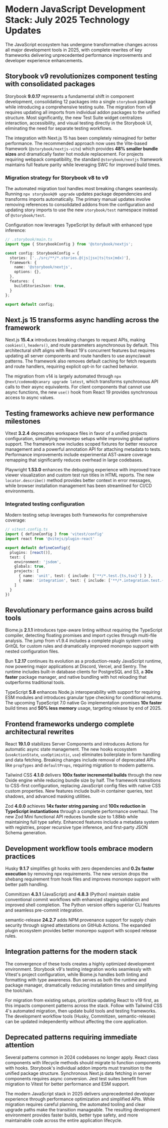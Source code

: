 # Modern JavaScript Development Stack: July 2025 Technology Updates

The JavaScript ecosystem has undergone transformative changes across all major development tools in 2025, with complete rewrites of key frameworks delivering unprecedented performance improvements and developer experience enhancements.

## Storybook v9 revolutionizes component testing with consolidated packages

Storybook **9.0.17** represents a fundamental shift in component development, consolidating 12 packages into a single `storybook` package while introducing a comprehensive testing suite. The migration from v8 requires updating all imports from individual addon packages to the unified structure. Most significantly, the new Test Suite widget centralizes interaction, accessibility, and visual testing directly in the Storybook UI, eliminating the need for separate testing workflows.

The integration with Next.js 15 has been completely reimagined for better performance. The recommended approach now uses the Vite-based framework (`@storybook/nextjs-vite`) which provides **48% smaller bundle sizes** and dramatically faster hot module replacement. For projects requiring webpack compatibility, the standard `@storybook/nextjs` framework maintains full feature parity while leveraging SWC for improved build times.

### Migration strategy for Storybook v8 to v9

The automated migration tool handles most breaking changes seamlessly. Running `npx storybook@9 upgrade` updates package dependencies and transforms imports automatically. The primary manual updates involve removing references to consolidated addons from the configuration and updating story imports to use the new `storybook/test` namespace instead of `@storybook/test`.

Configuration now leverages TypeScript by default with enhanced type inference:

```typescript
// .storybook/main.ts
import type { StorybookConfig } from '@storybook/nextjs';

const config: StorybookConfig = {
  stories: ['../src/**/*.stories.@(js|jsx|ts|tsx|mdx)'],
  framework: {
    name: '@storybook/nextjs',
    options: {},
  },
  features: {
    buildStoriesJson: true,
  }
};

export default config;
```

## Next.js 15 transforms async handling across the framework

Next.js **15.4.x** introduces breaking changes to request APIs, making `cookies()`, `headers()`, and route parameters asynchronous by default. This architectural shift aligns with React 19's concurrent features but requires updating all server components and route handlers to use async/await patterns. The framework also removes default caching for fetch requests and route handlers, requiring explicit opt-in for cached behavior.

The migration from v14 is largely automated through `npx @next/codemod@canary upgrade latest`, which transforms synchronous API calls to their async equivalents. For client components that cannot use async functions, the new `use()` hook from React 19 provides synchronous access to async values.

## Testing frameworks achieve new performance milestones

Vitest **3.2.4** deprecates workspace files in favor of a unified projects configuration, simplifying monorepo setups while improving global options support. The framework now includes scoped fixtures for better resource management and a powerful annotation API for attaching metadata to tests. Performance improvements include experimental AST-aware coverage remapping that significantly reduces overhead in large codebases.

Playwright **1.53.0** enhances the debugging experience with improved trace viewer visualization and custom test run titles in HTML reports. The new `locator.describe()` method provides better context in error messages, while browser installation management has been streamlined for CI/CD environments.

### Integrated testing configuration

Modern testing setup leverages both frameworks for comprehensive coverage:

```typescript
// vitest.config.ts
import { defineConfig } from 'vitest/config'
import react from '@vitejs/plugin-react'

export default defineConfig({
  plugins: [react()],
  test: {
    environment: 'jsdom',
    globals: true,
    projects: [
      { name: 'unit', test: { include: ['**/*.test.{ts,tsx}'] } },
      { name: 'integration', test: { include: ['**/*.integration.test.{ts,tsx}'] } }
    ]
  }
})
```

## Revolutionary performance gains across build tools

Biome.js **2.1.1** introduces type-aware linting without requiring the TypeScript compiler, detecting floating promises and import cycles through multi-file analysis. The jump from v1.9.4 includes a complete plugin system using GritQL for custom rules and dramatically improved monorepo support with nested configuration files.

Bun **1.2.17** continues its evolution as a production-ready JavaScript runtime, now powering major applications at Discord, Vercel, and Sentry. The runtime includes built-in database clients for PostgreSQL and S3, a **30x faster** package manager, and native bundling with hot reloading that outperforms traditional tools.

TypeScript **5.8** enhances Node.js interoperability with support for requiring ESM modules and introduces granular type checking for conditional returns. The upcoming TypeScript 7.0 native Go implementation promises **10x faster** build times and **50% less memory** usage, targeting release by end of 2025.

## Frontend frameworks undergo complete architectural rewrites

React **19.1.0** stabilizes Server Components and introduces Actions for automatic async state management. The new hooks ecosystem (`useActionState`, `useOptimistic`, `use`) eliminates boilerplate in form handling and data fetching. Breaking changes include removal of deprecated APIs like `propTypes` and `defaultProps`, requiring migration to modern patterns.

Tailwind CSS **4.1.0** delivers **100x faster incremental builds** through the new Oxide engine while reducing bundle size by half. The framework transitions to CSS-first configuration, replacing JavaScript config files with native CSS custom properties. New features include built-in container queries, text shadows, and advanced masking utilities.

Zod **4.0.0** achieves **14x faster string parsing** and **100x reduction in TypeScript instantiations** through a complete performance overhaul. The new Zod Mini functional API reduces bundle size to 1.88kb while maintaining full type safety. Enhanced features include a metadata system with registries, proper recursive type inference, and first-party JSON Schema generation.

## Development workflow tools embrace modern practices

Husky **9.1.7** simplifies git hooks with zero dependencies and **0.2s faster execution** by removing npx requirements. The new version drops the shebang requirement from hook files and improves monorepo support with better path handling.

Commitizen **4.3.1** (JavaScript) and **4.8.3** (Python) maintain stable conventional commit workflows with enhanced staging validation and improved shell completion. The Python version offers superior CLI features and seamless pre-commit integration.

semantic-release **24.2.7** adds NPM provenance support for supply chain security through signed attestations on GitHub Actions. The expanded plugin ecosystem provides better monorepo support with scoped release rules.

## Integration patterns for the modern stack

The convergence of these tools creates a highly optimized development environment. Storybook v9's testing integration works seamlessly with Vitest's project configuration, while Biome.js handles both linting and formatting with type awareness. Bun serves as both the runtime and package manager, dramatically reducing installation times and simplifying the toolchain.

For migration from existing setups, prioritize updating React to v19 first, as this impacts component patterns across the stack. Follow with Tailwind CSS 4's automated migration, then update build tools and testing frameworks. The development workflow tools (Husky, Commitizen, semantic-release) can be updated independently without affecting the core application.

## Deprecated patterns requiring immediate attention

Several patterns common in 2024 codebases no longer apply. React class components with lifecycle methods should migrate to function components with hooks. Storybook's individual addon imports must transition to the unified package structure. Synchronous Next.js data fetching in server components requires async conversion. Jest test suites benefit from migration to Vitest for better performance and ESM support.

The modern JavaScript stack in 2025 delivers unprecedented developer experience through performance optimization and simplified APIs. While migration requires careful planning, the automated tooling and clear upgrade paths make the transition manageable. The resulting development environment provides faster builds, better type safety, and more maintainable code across the entire application lifecycle.